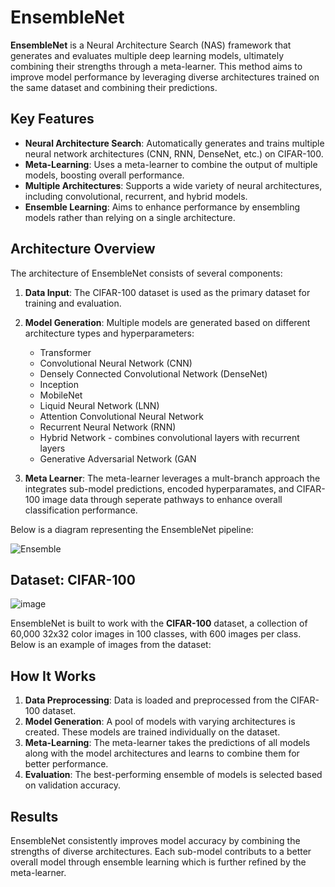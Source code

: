 # EnsembleNet

**EnsembleNet** is a Neural Architecture Search (NAS) framework that generates and evaluates multiple deep learning models, ultimately combining their strengths through a meta-learner. This method aims to improve model performance by leveraging diverse architectures trained on the same dataset and combining their predictions.

## Key Features
- **Neural Architecture Search**: Automatically generates and trains multiple neural network architectures (CNN, RNN, DenseNet, etc.) on CIFAR-100.
- **Meta-Learning**: Uses a meta-learner to combine the output of multiple models, boosting overall performance.
- **Multiple Architectures**: Supports a wide variety of neural architectures, including convolutional, recurrent, and hybrid models.
- **Ensemble Learning**: Aims to enhance performance by ensembling models rather than relying on a single architecture.

## Architecture Overview
The architecture of EnsembleNet consists of several components:

1. **Data Input**: The CIFAR-100 dataset is used as the primary dataset for training and evaluation.
2. **Model Generation**: Multiple models are generated based on different architecture types and hyperparameters:
   - Transformer
   - Convolutional Neural Network (CNN)
   - Densely Connected Convolutional Network (DenseNet)
   - Inception
   - MobileNet
   - Liquid Neural Network (LNN)
   - Attention Convolutional Neural Network
   - Recurrent Neural Network (RNN)
   - Hybrid Network - combines convolutional layers with recurrent layers
   - Generative Adversarial Network (GAN
   
   
4. **Meta Learner**: The meta-learner leverages a mult-branch approach the integrates sub-model predictions, encoded hyperparamates, and CIFAR-100 image data through seperate pathways to enhance overall classification performance.

Below is a diagram representing the EnsembleNet pipeline:

![Ensemble](https://github.com/user-attachments/assets/40c4cb9c-59af-4eed-b2bb-48f256192d1a)

## Dataset: CIFAR-100

![image](https://github.com/user-attachments/assets/82c13d68-fa97-4906-bfcc-3debe2f34234)

EnsembleNet is built to work with the **CIFAR-100** dataset, a collection of 60,000 32x32 color images in 100 classes, with 600 images per class. Below is an example of images from the dataset:


## How It Works

1. **Data Preprocessing**: Data is loaded and preprocessed from the CIFAR-100 dataset.
2. **Model Generation**: A pool of models with varying architectures is created. These models are trained individually on the dataset.
3. **Meta-Learning**: The meta-learner takes the predictions of all models along with the model architectures and learns to combine them for better performance.
4. **Evaluation**: The best-performing ensemble of models is selected based on validation accuracy.

## Results

EnsembleNet consistently improves model accuracy by combining the strengths of diverse
architectures. Each sub-model contributs to a better overall model through ensemble learning
which is further refined by the meta-learner. 
